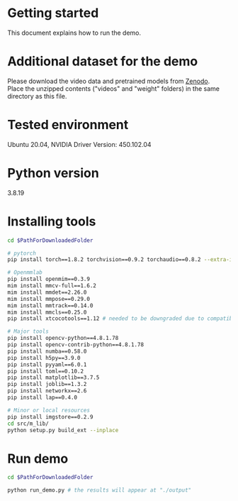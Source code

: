# Getting started 
This document explains how to run the demo.

# Additional dataset for the demo
Please download the video data and pretrained models from [Zenodo](https://doi.org/10.5281/zenodo.15195349).   
Place the unzipped contents ("videos" and "weight" folders) in the same directory as this file. 

# Tested environment 
Ubuntu 20.04, NVIDIA Driver Version: 450.102.04

# Python version 
3.8.19

# Installing tools
```bash
cd $PathForDownloadedFolder

# pytorch 
pip install torch==1.8.2 torchvision==0.9.2 torchaudio==0.8.2 --extra-index-url https://download.pytorch.org/whl/lts/1.8/cu111

# Openmmlab
pip install openmim==0.3.9
mim install mmcv-full==1.6.2
mim install mmdet==2.26.0
mim install mmpose==0.29.0
mim install mmtrack==0.14.0
mim install mmcls==0.25.0
pip install xtcocotools==1.12 # needed to be downgraded due to compatibility to numpy

# Major tools
pip install opencv-python==4.8.1.78
pip install opencv-contrib-python==4.8.1.78
pip install numba==0.58.0
pip install h5py==3.9.0
pip install pyyaml==6.0.1
pip install toml==0.10.2 
pip install matplotlib==3.7.5
pip install joblib==1.3.2
pip install networkx==2.6
pip install lap==0.4.0

# Minor or local resources 
pip install imgstore==0.2.9
cd src/m_lib/
python setup.py build_ext --inplace
```

# Run demo 
```bash 
cd $PathForDownloadedFolder

python run_demo.py # the results will appear at "./output"
```